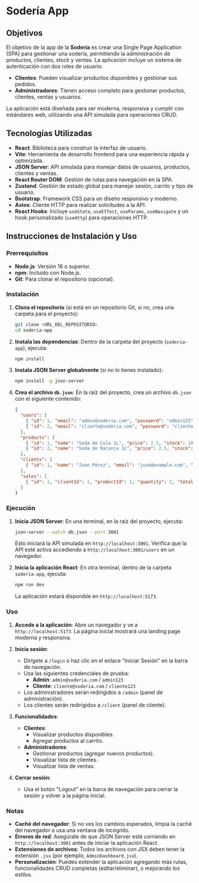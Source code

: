 # Sodería App

## Objetivos

El objetivo de la app de la **Sodería** es crear una Single Page Application (SPA) para gestionar una sodería, permitiendo la administración de productos, clientes, stock y ventas. La aplicación incluye un sistema de autenticación con dos roles de usuario:

- **Clientes**: Pueden visualizar productos disponibles y gestionar sus pedidos.
- **Administradores**: Tienen acceso completo para gestionar productos, clientes, ventas y usuarios.

La aplicación está diseñada para ser moderna, responsiva y cumplir con estándares web, utilizando una API simulada para operaciones CRUD.

## Tecnologías Utilizadas

- **React**: Biblioteca para construir la interfaz de usuario.
- **Vite**: Herramienta de desarrollo frontend para una experiencia rápida y optimizada.
- **JSON Server**: API simulada para manejar datos de usuarios, productos, clientes y ventas.
- **React Router DOM**: Gestión de rutas para navegación en la SPA.
- **Zustand**: Gestión de estado global para manejar sesión, carrito y tipo de usuario.
- **Bootstrap**: Framework CSS para un diseño responsivo y moderno.
- **Axios**: Cliente HTTP para realizar solicitudes a la API.
- **React Hooks**: Incluye `useState`, `useEffect`, `useParams`, `useNavigate` y un hook personalizado (`useHttp`) para operaciones HTTP.

## Instrucciones de Instalación y Uso

### Prerrequisitos

- **Node.js**: Versión 16 o superior.
- **npm**: Incluido con Node.js.
- **Git**: Para clonar el repositorio (opcional).

### Instalación

1. **Clona el repositorio** (si está en un repositorio Git, si no, crea una carpeta para el proyecto):
   ```bash
   git clone <URL_DEL_REPOSITORIO>
   cd soderia-app
   ```

2. **Instala las dependencias**:
   Dentro de la carpeta del proyecto (`soderia-app`), ejecuta:
   ```bash
   npm install
   ```

3. **Instala JSON Server globalmente** (si no lo tienes instalado):
   ```bash
   npm install -g json-server
   ```

4. **Crea el archivo `db.json`**:
   En la raíz del proyecto, crea un archivo `db.json` con el siguiente contenido:

   ```json
   {
     "users": [
       { "id": 1, "email": "admin@soderia.com", "password": "admin123", "role": "admin" },
       { "id": 2, "email": "cliente@soderia.com", "password": "cliente123", "role": "cliente" }
     ],
     "products": [
       { "id": 1, "name": "Soda de Cola 1L", "price": 2.5, "stock": 100 },
       { "id": 2, "name": "Soda de Naranja 1L", "price": 2.5, "stock": 80 }
     ],
     "clients": [
       { "id": 1, "name": "Juan Pérez", "email": "juan@example.com", "phone": "123456789" }
     ],
     "sales": [
       { "id": 1, "clientId": 1, "productId": 1, "quantity": 2, "total": 5.0, "date": "2025-06-14" }
     ]
   }
   ```

### Ejecución

1. **Inicia JSON Server**:
   En una terminal, en la raíz del proyecto, ejecuta:
   ```bash
   json-server --watch db.json --port 3001
   ```
   Esto iniciará la API simulada en `http://localhost:3001`. Verifica que la API esté activa accediendo a `http://localhost:3001/users` en un navegador.

2. **Inicia la aplicación React**:
   En otra terminal, dentro de la carpeta `soderia-app`, ejecuta:
   ```bash
   npm run dev
   ```
   La aplicación estará disponible en `http://localhost:5173`.

### Uso

1. **Accede a la aplicación**:
   Abre un navegador y ve a `http://localhost:5173`. La página inicial mostrará una landing page moderna y responsiva.

2. **Inicia sesión**:
   - Dirígete a `/login` o haz clic en el enlace "Iniciar Sesión" en la barra de navegación.
   - Usa las siguientes credenciales de prueba:
     - **Admin**: `admin@soderia.com` / `admin123`
     - **Cliente**: `cliente@soderia.com` / `cliente123`
   - Los administradores serán redirigidos a `/admin` (panel de administración).
   - Los clientes serán redirigidos a `/client` (panel de cliente).

3. **Funcionalidades**:
   - **Clientes**:
     - Visualizar productos disponibles.
     - Agregar productos al carrito.
   - **Administradores**:
     - Gestionar productos (agregar nuevos productos).
     - Visualizar lista de clientes.
     - Visualizar lista de ventas.

4. **Cerrar sesión**:
   - Usa el botón "Logout" en la barra de navegación para cerrar la sesión y volver a la página inicial.

### Notas

- **Caché del navegador**: Si no ves los cambios esperados, limpia la caché del navegador o usa una ventana de incógnito.
- **Errores de red**: Asegúrate de que JSON Server esté corriendo en `http://localhost:3001` antes de iniciar la aplicación React.
- **Extensiones de archivos**: Todos los archivos con JSX deben tener la extensión `.jsx` (por ejemplo, `AdminDashboard.jsx`).
- **Personalización**: Puedes extender la aplicación agregando más rutas, funcionalidades CRUD completas (editar/eliminar), o mejorando los estilos.
